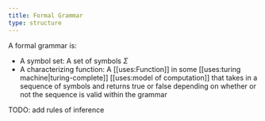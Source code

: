 ```yaml
---
title: Formal Grammar
type: structure
---
```


A formal grammar is:
 - A symbol set: A set of symbols $\Sigma$
 - A characterizing function: A [[uses:Function]] in some [[uses:turing machine|turing-complete]] [[uses:model of computation]] that takes in a sequence of symbols and returns true or false depending on whether or not the sequence is valid within the grammar

TODO: add rules of inference